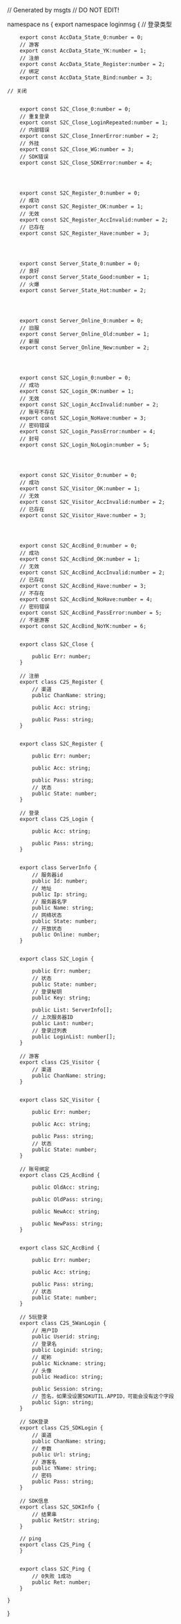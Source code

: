 // Generated by msgts
// DO NOT EDIT!

namespace ns {
	export namespace loginmsg {
	// 登录类型
		
		
		export const AccData_State_0:number = 0; 
		// 游客
		export const AccData_State_YK:number = 1; 
		// 注册
		export const AccData_State_Register:number = 2; 
		// 绑定
		export const AccData_State_Bind:number = 3; 
		
	// 关闭
		
		
		export const S2C_Close_0:number = 0; 
		// 重复登录
		export const S2C_Close_LoginRepeated:number = 1; 
		// 内部错误
		export const S2C_Close_InnerError:number = 2; 
		// 外挂
		export const S2C_Close_WG:number = 3; 
		// SDK错误
		export const S2C_Close_SDKError:number = 4; 
		
	
		
		
		export const S2C_Register_0:number = 0; 
		// 成功
		export const S2C_Register_OK:number = 1; 
		// 无效
		export const S2C_Register_AccInvalid:number = 2; 
		// 已存在
		export const S2C_Register_Have:number = 3; 
		
	
		
		
		export const Server_State_0:number = 0; 
		// 良好
		export const Server_State_Good:number = 1; 
		// 火爆
		export const Server_State_Hot:number = 2; 
		
	
		
		
		export const Server_Online_0:number = 0; 
		// 旧服
		export const Server_Online_Old:number = 1; 
		// 新服
		export const Server_Online_New:number = 2; 
		
	
		
		
		export const S2C_Login_0:number = 0; 
		// 成功
		export const S2C_Login_OK:number = 1; 
		// 无效
		export const S2C_Login_AccInvalid:number = 2; 
		// 账号不存在
		export const S2C_Login_NoHave:number = 3; 
		// 密码错误
		export const S2C_Login_PassError:number = 4; 
		// 封号
		export const S2C_Login_NoLogin:number = 5; 
		
	
		
		
		export const S2C_Visitor_0:number = 0; 
		// 成功
		export const S2C_Visitor_OK:number = 1; 
		// 无效
		export const S2C_Visitor_AccInvalid:number = 2; 
		// 已存在
		export const S2C_Visitor_Have:number = 3; 
		
	
		
		
		export const S2C_AccBind_0:number = 0; 
		// 成功
		export const S2C_AccBind_OK:number = 1; 
		// 无效
		export const S2C_AccBind_AccInvalid:number = 2; 
		// 已存在
		export const S2C_AccBind_Have:number = 3; 
		// 不存在
		export const S2C_AccBind_NoHave:number = 4; 
		// 密码错误
		export const S2C_AccBind_PassError:number = 5; 
		// 不是游客
		export const S2C_AccBind_NoYK:number = 6; 
		
		
		export class S2C_Close {	
			
			public Err: number; 
		}
		
		// 注册
		export class C2S_Register {	
			// 渠道
			public ChanName: string; 
			
			public Acc: string; 
			
			public Pass: string; 
		}
		
		
		export class S2C_Register {	
			
			public Err: number; 
			
			public Acc: string; 
			
			public Pass: string; 
			// 状态
			public State: number; 
		}
		
		// 登录
		export class C2S_Login {	
			
			public Acc: string; 
			
			public Pass: string; 
		}
		
		
		export class ServerInfo {	
			// 服务器id
			public Id: number; 
			// 地址
			public Ip: string; 
			// 服务器名字
			public Name: string; 
			// 网络状态
			public State: number; 
			// 开放状态
			public Online: number; 
		}
		
		
		export class S2C_Login {	
			
			public Err: number; 
			// 状态
			public State: number; 
			// 登录秘钥
			public Key: string; 
			
			public List: ServerInfo[]; 
			// 上次服务器ID
			public Last: number; 
			// 登录过列表
			public LoginList: number[]; 
		}
		
		// 游客
		export class C2S_Visitor {	
			// 渠道
			public ChanName: string; 
		}
		
		
		export class S2C_Visitor {	
			
			public Err: number; 
			
			public Acc: string; 
			
			public Pass: string; 
			// 状态
			public State: number; 
		}
		
		// 账号绑定
		export class C2S_AccBind {	
			
			public OldAcc: string; 
			
			public OldPass: string; 
			
			public NewAcc: string; 
			
			public NewPass: string; 
		}
		
		
		export class S2C_AccBind {	
			
			public Err: number; 
			
			public Acc: string; 
			
			public Pass: string; 
			// 状态
			public State: number; 
		}
		
		// 5玩登录
		export class C2S_5WanLogin {	
			// 用户ID
			public Userid: string; 
			// 登录名
			public Loginid: string; 
			// 昵称
			public Nickname: string; 
			// 头像
			public Headico: string; 
			
			public Session: string; 
			// 签名，如果没设置SDKUTIL.APPID，可能会没有这个字段
			public Sign: string; 
		}
		
		// SDK登录
		export class C2S_SDKLogin {	
			// 渠道
			public ChanName: string; 
			// 参数
			public Url: string; 
			// 游客名
			public YName: string; 
			// 密码
			public Pass: string; 
		}
		
		// SDK信息
		export class S2C_SDKInfo {	
			// 结果串
			public RetStr: string; 
		}
		
		// ping
		export class C2S_Ping {	
		}
		
		
		export class S2C_Ping {	
			// 0失败 1成功
			public Ret: number; 
		}
		
	}
}
